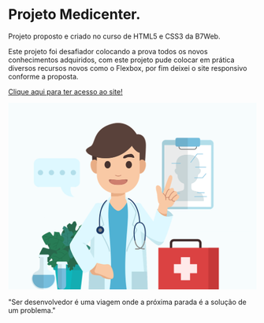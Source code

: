# Projeto Medicenter.
Projeto proposto e criado no curso de HTML5 e CSS3 da B7Web.

Este projeto foi desafiador colocando a prova todos os novos conhecimentos adquiridos, com este projeto pude colocar em prática diversos recursos novos como o Flexbox, por fim deixei o site responsivo conforme a proposta.

<a href="https://munhozrufino.github.io/projeto-medicenter/" target="_blank" >Clique aqui para ter acesso ao site!</a>

<img src="imagens/doctor.png" alt="doctor">

"Ser desenvolvedor é uma viagem onde a próxima parada é a solução de um problema."


